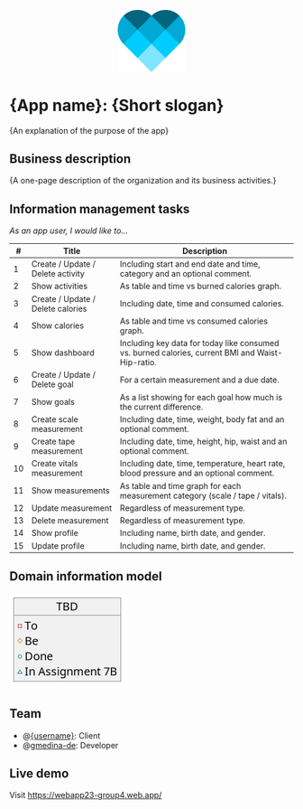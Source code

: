 <p align="center">
  <img src="public/img/logo.svg?raw=true" width="120" title="hover text">
</p>

# **{App name}**: {Short slogan}

{An explanation of the purpose of the app}

## Business description

{A one-page description of the organization and its business activities.}

## Information management tasks

*As an app user, I would like to...*

| #   | Title                             | Description                                                                                      |
| --- | --------------------------------- | ------------------------------------------------------------------------------------------------ |
| 1   | Create / Update / Delete activity | Including start and end date and time, category and an optional comment.                         |
| 2   | Show activities                   | As table and time vs burned calories graph.                                                      |
| 3   | Create / Update / Delete calories | Including date, time and consumed calories.                                                      |
| 4   | Show calories                     | As table and time vs consumed calories graph.                                                    |
| 5   | Show dashboard                    | Including key data for today like consumed vs. burned calories, current BMI and Waist-Hip-ratio. |
| 6   | Create / Update / Delete goal     | For a certain measurement and a due date.                                                        |
| 7   | Show goals                        | As a list showing for each goal how much is the current difference.                              |
| 8   | Create scale measurement          | Including date, time, weight, body fat and an optional comment.                                  |
| 9   | Create tape measurement           | Including date, time, height, hip, waist and an optional comment.                                |
| 10  | Create vitals measurement         | Including date, time, temperature, heart rate, blood pressure and an optional comment.           |
| 11  | Show measurements                 | As table and time graph for each measurement category (scale / tape / vitals).                   |
| 12  | Update measurement                | Regardless of measurement type.                                                                  |
| 13  | Delete measurement                | Regardless of measurement type.                                                                  |
| 14  | Show profile                      | Including name, birth date, and gender.                                                          |
| 15  | Update profile                    | Including name, birth date, and gender.                                                          |


## Domain information model
![Alt text](uml/model.png?raw=true "UML class diagram")


## Team
- @[{username}](https://github.com/{username}): Client
- @[gmedina-de](https://github.com/gmedina-de): Developer

## Live demo
Visit https://webapp23-group4.web.app/
